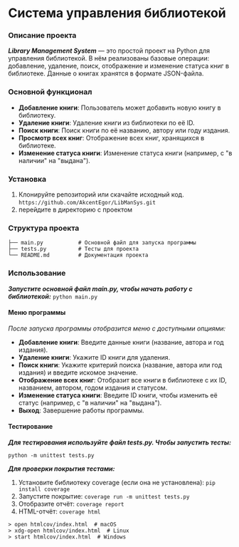 # Система управления библиотекой
### Описание проекта
***Library Management System*** — это простой проект на Python для управления библиотекой. В нём реализованы базовые операции: добавление, удаление, поиск, отображение и изменение статуса книг в библиотеке. Данные о книгах хранятся в формате JSON-файла.

### Основной функционал
- **Добавление книги**: Пользователь может добавить новую книгу в библиотеку.
- **Удаление книги**: Удаление книги из библиотеки по её ID.
- **Поиск книги**: Поиск книги по её названию, автору или году издания.
- **Просмотр всех книг**: Отображение всех книг, хранящихся в библиотеке.
- **Изменение статуса книги**: Изменение статуса книги (например, с "в наличии" на "выдана").

### Установка
1. Клонируйте репозиторий или скачайте исходный код.
`https://github.com/AkcentEgor/LibManSys.git`
2. перейдите в директорию с проектом

### Структура проекта
```
├── main.py           # Основной файл для запуска программы
├── tests.py          # Тесты для проекта
└── README.md         # Документация проекта
```

### Использование
***Запустите основной файл main.py, чтобы начать работу с библиотекой:***
`python main.py`

#### Меню программы
*После запуска программы отобразится меню с доступными опциями:*

- **Добавление книги**: Введите данные книги (название, автора и год издания).
- **Удаление книги**: Укажите ID книги для удаления.
- **Поиск книги**: Укажите критерий поиска (название, автора или год издания) и введите искомое значение.
- **Отображение всех книг**: Отобразит все книги в библиотеке с их ID, названием, автором, годом издания и статусом.
- **Изменение статуса книги**: Введите ID книги, чтобы изменить её статус (например, с "в наличии" на "выдана").
- **Выход**: Завершение работы программы.

#### Тестирование
***Для тестирования используйте файл tests.py. Чтобы запустить тесты:***

`python -m unittest tests.py`

***Для проверки покрытия тестами:***

1. Установите библиотеку coverage (если она не установлена):
`pip install coverage`
2. Запустите покрытие:
`coverage run -m unittest tests.py`
3. Отобразите отчёт:
`coverage report`
4. HTML-отчёт:
`coverage html`
```
> open htmlcov/index.html  # macOS
> xdg-open htmlcov/index.html  # Linux
> start htmlcov/index.html  # Windows
```
